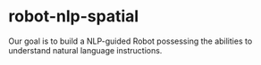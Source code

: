 # robot-nlp-spatial
Our goal is to build a NLP-guided Robot possessing the abilities to understand natural language instructions.

